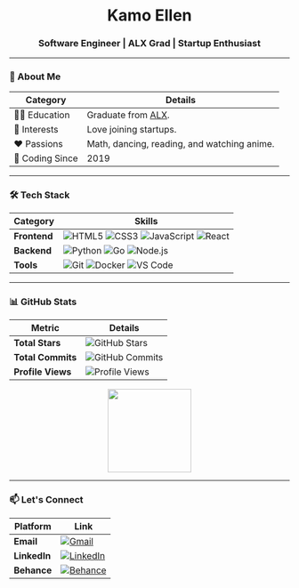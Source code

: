 <!--![Banner](https://raw.githubusercontent.com/KamoEllen/KamoEllen/main/Banner.svg)-->

<h1 align="center">Kamo Ellen</h1>
<h3 align="center">Software Engineer | ALX Grad | Startup Enthusiast</h3>

---

### 👾 About Me  
| **Category**       | **Details**                                                                 |
|--------------------|-----------------------------------------------------------------------------|
| 🧑‍🎓 Education      | Graduate from [ALX](https://www.alxafrica.com/).                            |
| 🌱 Interests       | Love joining startups.                                                     |
| ❤️ Passions        | Math, dancing, reading, and watching anime.                                |
| 🔧 Coding Since    | 2019                                                                       |

---

### 🛠️ Tech Stack  
| **Category**       | **Skills**                                                                 |
|--------------------|-----------------------------------------------------------------------------|
| **Frontend**       | ![HTML5](https://img.shields.io/badge/HTML5-E34F26?style=flat&logo=html5&logoColor=white) ![CSS3](https://img.shields.io/badge/CSS3-1572B6?style=flat&logo=css3&logoColor=white) ![JavaScript](https://img.shields.io/badge/JavaScript-F7DF1E?style=flat&logo=javascript&logoColor=black) ![React](https://img.shields.io/badge/React-61DAFB?style=flat&logo=react&logoColor=black) |
| **Backend**        | ![Python](https://img.shields.io/badge/Python-3776AB?style=flat&logo=python&logoColor=white) ![Go](https://img.shields.io/badge/Go-00ADD8?style=flat&logo=go&logoColor=white) ![Node.js](https://img.shields.io/badge/Node.js-339933?style=flat&logo=nodedotjs&logoColor=white) |
| **Tools**          | ![Git](https://img.shields.io/badge/Git-F05032?style=flat&logo=git&logoColor=white) ![Docker](https://img.shields.io/badge/Docker-2496ED?style=flat&logo=docker&logoColor=white) ![VS Code](https://img.shields.io/badge/VS%20Code-007ACC?style=flat&logo=visual-studio-code&logoColor=white) |

---

### 📊 GitHub Stats  
| **Metric**         | **Details**                                                                 |
|--------------------|-----------------------------------------------------------------------------|
| **Total Stars**    | ![GitHub Stars](https://img.shields.io/github/stars/kamoellen?style=flat)   |
| **Total Commits**  | ![GitHub Commits](https://img.shields.io/github/commit-activity/y/kamoellen?style=flat) |
| **Profile Views**  | ![Profile Views](https://komarev.com/ghpvc/?username=kamoellen&style=flat)  |

<p align="center"><img height="150" src="https://github-readme-stats.vercel.app/api?username=kamoellen&show_icons=true&theme=dark&count_private=true" /></p>

---

### 📫 Let's Connect  
| **Platform**       | **Link**                                                                   |
|--------------------|-----------------------------------------------------------------------------|
| **Email**          | [![Gmail](https://img.shields.io/badge/Gmail-D14836?style=flat&logo=gmail&logoColor=white)](mailto:kamoellenkganakga@gmail.com) |
| **LinkedIn**       | [![LinkedIn](https://img.shields.io/badge/LinkedIn-0077B5?style=flat&logo=linkedin&logoColor=white)](https://www.linkedin.com/in/kamogelokganakga/) |
| **Behance**        | [![Behance](https://img.shields.io/badge/Behance-1769FF?style=flat&logo=behance&logoColor=white)](https://behance.net/kamoellenkganakga/) |
